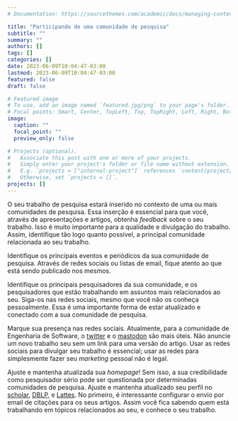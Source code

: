 ```yaml
---
# Documentation: https://sourcethemes.com/academic/docs/managing-content/

title: "Participando de uma comunidade de pesquisa"
subtitle: ""
summary: ""
authors: []
tags: []
categories: []
date: 2023-06-09T10:04:47-03:00
lastmod: 2023-06-09T10:04:47-03:00
featured: false
draft: false

# Featured image
# To use, add an image named `featured.jpg/png` to your page's folder.
# Focal points: Smart, Center, TopLeft, Top, TopRight, Left, Right, BottomLeft, Bottom, BottomRight.
image:
  caption: ""
  focal_point: ""
  preview_only: false

# Projects (optional).
#   Associate this post with one or more of your projects.
#   Simply enter your project's folder or file name without extension.
#   E.g. `projects = ["internal-project"]` references `content/project/deep-learning/index.md`.
#   Otherwise, set `projects = []`.
projects: []
---
```

O seu trabalho de pesquisa estará inserido no contexto de uma ou mais comunidades de pesquisa. Essa inserção é essencial para que você, através de apresentações e artigos, obtenha <i>feedback</i> sobre o seu trabalho. Isso é muito importante para a qualidade e divulgação do trabalho. Assim, identifique tão logo quanto possível, a principal comunidade relacionada ao seu trabalho.

Identifique os principais eventos e periódicos da sua comunidade de pesquisa. Através de redes sociais ou listas de email, fique atento ao que está sendo publicado nos mesmos.

Identifique os principais pesquisadores da sua comunidade, e os pesquisadores que estão trabalhando em assuntos mais relacionados ao seu. Siga-os nas redes sociais, mesmo que você não os conheça pessoalmente. Essa é uma importante forma de estar atualizado e conectado com a sua comunidade de pesquisa.

Marque sua presença nas redes sociais. Atualmente, para a comunidade de Engenharia de Software, o [twitter](https://twitter.com/pauloborba) e o [mastodon](https://mastodon.social/@PauloBorba) são mais úteis. Não anuncie um novo trabalho seu sem um link para uma versão do artigo. Usar as redes sociais para divulgar seu trabalho é essencial; usar as redes para simplesmente fazer seu <i>marketing</i> pessoal não é legal.

Ajuste e mantenha atualizada sua <i>homepage</i>! Sem isso, a sua credibilidade como pesquisador sério pode ser questionada por determinadas comunidades de pesquisa. Ajuste e mantenha atualizado seu perfil no [scholar](https://scholar.google.com.br/citations?user=PpRDLgcAAAAJ&hl=en&oi=ao), [DBLP](http://dblp.uni-trier.de/pers/hd/b/Borba:Paulo), e [Lattes](http://lattes.cnpq.br/9395715443254344). No primeiro, é interessante configurar o envio por email de citações para os seus artigos. Assim você fica sabendo quem está trabalhando em tópicos relacionados ao seu, e conhece o seu trabalho.
